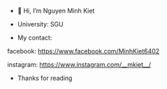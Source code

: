 - 👋 Hi, I’m Nguyen Minh Kiet

- University: SGU

- My contact:

facebook: https://www.facebook.com/MinhKiet6402

instagram: https://www.instagram.com/__mkiet__/


- Thanks for reading
